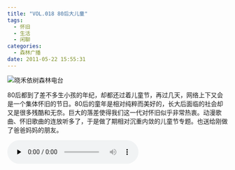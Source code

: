 ```yaml
---
title: "VOL.018 80后大儿童"
tags:
  - 怀旧
  - 生活
  - 闲聊
categories:
  - 森林广播
date: 2011-05-22 15:55:31
---
```


![晓禾依树森林电台](../../../images/radiocover/radio_018.jpg) 

80后都到了差不多生小孩的年纪，却都还过着儿童节，再过几天，网络上下又会是一个集体怀旧的节日。80后的童年是相对纯粹而美好的，长大后面临的社会却又是很多残酷和无奈。巨大的落差使得我们这一代对怀旧似乎非常热衷。动漫歌曲、怀旧歌曲的连放听多了，于是做了期相对沉重内敛的儿童节专题。也送给刚做了爸爸妈妈的朋友。   

<audio id="audio" controls="" preload="none">
  <source id="mp3" src="http://www.coletree.com/radio/coletree_radio_018.mp3">
</audio>